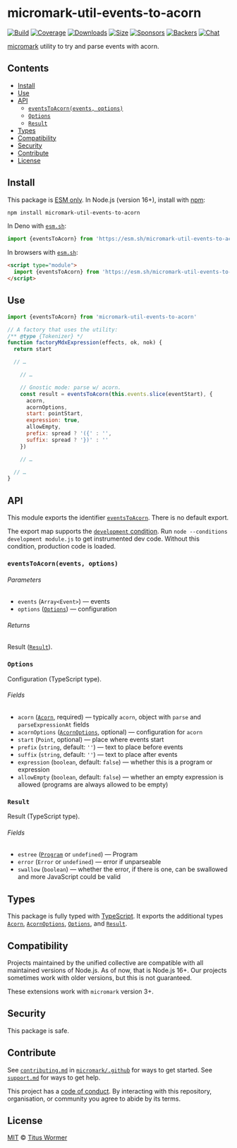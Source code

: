 # micromark-util-events-to-acorn

[![Build][build-badge]][build]
[![Coverage][coverage-badge]][coverage]
[![Downloads][downloads-badge]][downloads]
[![Size][bundle-size-badge]][bundle-size]
[![Sponsors][sponsors-badge]][opencollective]
[![Backers][backers-badge]][opencollective]
[![Chat][chat-badge]][chat]

[micromark][] utility to try and parse events with acorn.

## Contents

*   [Install](#install)
*   [Use](#use)
*   [API](#api)
    *   [`eventsToAcorn(events, options)`](#eventstoacornevents-options)
    *   [`Options`](#options)
    *   [`Result`](#result)
*   [Types](#types)
*   [Compatibility](#compatibility)
*   [Security](#security)
*   [Contribute](#contribute)
*   [License](#license)

## Install

This package is [ESM only][esm].
In Node.js (version 16+), install with [npm][]:

```sh
npm install micromark-util-events-to-acorn
```

In Deno with [`esm.sh`][esmsh]:

```js
import {eventsToAcorn} from 'https://esm.sh/micromark-util-events-to-acorn@1'
```

In browsers with [`esm.sh`][esmsh]:

```html
<script type="module">
  import {eventsToAcorn} from 'https://esm.sh/micromark-util-events-to-acorn@1?bundle'
</script>
```

## Use

```js
import {eventsToAcorn} from 'micromark-util-events-to-acorn'

// A factory that uses the utility:
/** @type {Tokenizer} */
function factoryMdxExpression(effects, ok, nok) {
  return start

  // …

    // …

    // Gnostic mode: parse w/ acorn.
    const result = eventsToAcorn(this.events.slice(eventStart), {
      acorn,
      acornOptions,
      start: pointStart,
      expression: true,
      allowEmpty,
      prefix: spread ? '({' : '',
      suffix: spread ? '})' : ''
    })

    // …

  // …
}
```

## API

This module exports the identifier [`eventsToAcorn`][api-events-to-acorn].
There is no default export.

The export map supports the [`development` condition][development].
Run `node --conditions development module.js` to get instrumented dev code.
Without this condition, production code is loaded.

### `eventsToAcorn(events, options)`

###### Parameters

*   `events` (`Array<Event>`)
    — events
*   `options` ([`Options`][api-options])
    — configuration

###### Returns

Result ([`Result`][api-result]).

### `Options`

Configuration (TypeScript type).

###### Fields

*   `acorn` ([`Acorn`][acorn], required)
    — typically `acorn`, object with `parse` and `parseExpressionAt` fields
*   `acornOptions` ([`AcornOptions`][acorn-options], optional)
    — configuration for `acorn`
*   `start` (`Point`, optional)
    — place where events start
*   `prefix` (`string`, default: `''`)
    — text to place before events
*   `suffix` (`string`, default: `''`)
    — text to place after events
*   `expression` (`boolean`, default: `false`)
    — whether this is a program or expression
*   `allowEmpty` (`boolean`, default: `false`)
    — whether an empty expression is allowed (programs are always allowed to be
    empty)

### `Result`

Result (TypeScript type).

###### Fields

*   `estree` ([`Program`][program] or `undefined`)
    — Program
*   `error` (`Error` or `undefined`)
    — error if unparseable
*   `swallow` (`boolean`)
    — whether the error, if there is one, can be swallowed and more JavaScript
    could be valid

## Types

This package is fully typed with [TypeScript][].
It exports the additional types [`Acorn`][acorn],
[`AcornOptions`][acorn-options], [`Options`][api-options], and
[`Result`][api-result].

## Compatibility

Projects maintained by the unified collective are compatible with all maintained
versions of Node.js.
As of now, that is Node.js 16+.
Our projects sometimes work with older versions, but this is not guaranteed.

These extensions work with `micromark` version 3+.

## Security

This package is safe.

## Contribute

See [`contributing.md`][contributing] in [`micromark/.github`][health] for ways
to get started.
See [`support.md`][support] for ways to get help.

This project has a [code of conduct][coc].
By interacting with this repository, organisation, or community you agree to
abide by its terms.

## License

[MIT][license] © [Titus Wormer][author]

<!-- Definitions -->

[build-badge]: https://github.com/micromark/micromark-extension-mdx-expression/workflows/main/badge.svg

[build]: https://github.com/micromark/micromark-extension-mdx-expression/actions

[coverage-badge]: https://img.shields.io/codecov/c/github/micromark/micromark-extension-mdx-expression.svg

[coverage]: https://codecov.io/github/micromark/micromark-extension-mdx-expression

[downloads-badge]: https://img.shields.io/npm/dm/micromark-util-events-to-acorn.svg

[downloads]: https://www.npmjs.com/package/micromark-util-events-to-acorn

[bundle-size-badge]: https://img.shields.io/bundlephobia/minzip/micromark-util-events-to-acorn.svg

[bundle-size]: https://bundlephobia.com/result?p=micromark-util-events-to-acorn

[sponsors-badge]: https://opencollective.com/unified/sponsors/badge.svg

[backers-badge]: https://opencollective.com/unified/backers/badge.svg

[opencollective]: https://opencollective.com/unified

[npm]: https://docs.npmjs.com/cli/install

[esmsh]: https://esm.sh

[chat-badge]: https://img.shields.io/badge/chat-discussions-success.svg

[chat]: https://github.com/micromark/micromark/discussions

[license]: https://github.com/micromark/micromark-extension-mdx-expression/blob/main/license

[author]: https://wooorm.com

[health]: https://github.com/micromark/.github

[contributing]: https://github.com/micromark/.github/blob/main/contributing.md

[support]: https://github.com/micromark/.github/blob/main/support.md

[coc]: https://github.com/micromark/.github/blob/main/code-of-conduct.md

[esm]: https://gist.github.com/sindresorhus/a39789f98801d908bbc7ff3ecc99d99c

[typescript]: https://www.typescriptlang.org

[development]: https://nodejs.org/api/packages.html#packages_resolving_user_conditions

[acorn]: https://github.com/acornjs/acorn

[acorn-options]: https://github.com/acornjs/acorn/blob/96c721dbf89d0ccc3a8c7f39e69ef2a6a3c04dfa/acorn/dist/acorn.d.ts#L16

[micromark]: https://github.com/micromark/micromark

[program]: https://github.com/estree/estree/blob/master/es2015.md#programs

[api-events-to-acorn]: #eventstoacornevents-options

[api-options]: #options

[api-result]: #result
